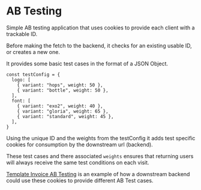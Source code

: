 # AB Testing

Simple AB testing application that uses cookies to provide each client with a trackable ID.

Before making the fetch to the backend, it checks for an existing usable ID, or creates a new one.

It provides some basic test cases in the format of a JSON Object.

```
const testConfig = {
  logo: [
    { variant: "hops", weight: 50 },
    { variant: "bottle", weight: 50 },
  ],
  font: [
    { variant: "exo2", weight: 40 },
    { variant: "gloria", weight: 65 },
    { variant: "standard", weight: 45 },
  ],
}
```

Using the unique ID and the weights from the testConfig it adds test specific cookies for consumption by the downstream url (backend).

These test cases and there associated `weights` ensures that returning users will always receive the same test conditions on each visit.

[Template Invoice AB Testing](../template-invoice-ab-testing/README.md) is an example of how a downstream backend could use these cookies to provide different AB Test cases.
